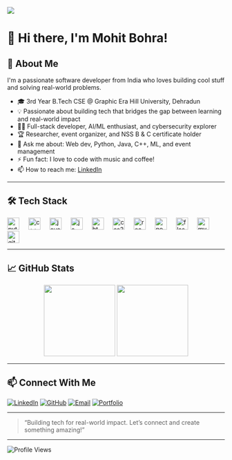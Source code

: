 <!-- Typing SVG -->
<p >
  <a href="https://git.io/typing-svg">
    <img src="https://readme-typing-svg.herokuapp.com/?lines=Hello%2C+Techies!+👋;I'm+MOHIT+BOHRA.;
      Welcome+to+my+GitHub+profile!;
      Building+tech+for+real-world+impact.&center=true&size=30&color=F7A8B8" />
  </a>
</p>

# 👋 Hi there, I'm Mohit Bohra!

## 🚀 About Me

I'm a passionate software developer from India who loves building cool stuff and solving real-world problems.

- 🎓 3rd Year B.Tech CSE @ Graphic Era Hill University, Dehradun
- 💡 Passionate about building tech that bridges the gap between learning and real-world impact
- 🧑‍💻 Full-stack developer, AI/ML enthusiast, and cybersecurity explorer
- 🏆 Researcher, event organizer, and NSS B & C certificate holder
- 💬 Ask me about: Web dev, Python, Java, C++, ML, and event management
- ⚡ Fun fact: I love to code with music and coffee!
- 📫 How to reach me: [LinkedIn](https://www.linkedin.com/in/mohit-bohra-b30a21251/)

---

## 🛠️ Tech Stack

<div align="left">
  <img src="https://cdn.jsdelivr.net/gh/devicons/devicon/icons/python/python-original.svg" height="28" alt="python logo" />
  <img width="13" />
  <img src="https://cdn.jsdelivr.net/gh/devicons/devicon/icons/cplusplus/cplusplus-original.svg" height="28" alt="c++ logo" />
  <img width="13" />
  <img src="https://cdn.jsdelivr.net/gh/devicons/devicon/icons/java/java-original.svg" height="28" alt="java logo" />
  <img width="13" />
  <img src="https://cdn.jsdelivr.net/gh/devicons/devicon/icons/javascript/javascript-original.svg" height="28" alt="js logo" />
  <img width="13" />
  <img src="https://cdn.jsdelivr.net/gh/devicons/devicon/icons/html5/html5-original.svg" height="28" alt="html5 logo" />
  <img width="13" />
  <img src="https://cdn.jsdelivr.net/gh/devicons/devicon/icons/css3/css3-original.svg" height="28" alt="css3 logo" />
  <img width="13" />
  <img src="https://cdn.jsdelivr.net/gh/devicons/devicon/icons/react/react-original.svg" height="28" alt="react logo" />
  <img width="13" />
  <img src="https://cdn.jsdelivr.net/gh/devicons/devicon/icons/nodejs/nodejs-original.svg" height="28" alt="nodejs logo" />
  <img width="13" />
  <img src="https://cdn.jsdelivr.net/gh/devicons/devicon/icons/flask/flask-original.svg" height="28" alt="flask logo" />
  <img width="13" />
  <img src="https://cdn.jsdelivr.net/gh/devicons/devicon/icons/mysql/mysql-original.svg" height="28" alt="mysql logo" />
  <img width="13" />
  <img src="https://cdn.jsdelivr.net/gh/devicons/devicon/icons/git/git-original.svg" height="28" alt="git logo" />
</div>

---

## 📈 GitHub Stats

<p align="center">
  <img src="https://github-readme-stats.vercel.app/api?username=Mohitbohra18&show_icons=true&theme=radical" height="165"/>
  <img src="https://github-readme-stats.vercel.app/api/top-langs/?username=Mohitbohra18&layout=compact&theme=radical" height="165"/>
</p>

---

## 📫 Connect With Me

[![LinkedIn](https://img.shields.io/badge/-LinkedIn-blue?style=flat-square&logo=Linkedin&logoColor=white&link=https://www.linkedin.com/in/mohit-bohra-b30a21251/)](https://www.linkedin.com/in/mohit-bohra-b30a21251/)
[![GitHub](https://img.shields.io/badge/-GitHub-black?style=flat-square&logo=github&logoColor=white&link=https://github.com/Mohitbohra18)](https://github.com/Mohitbohra18)
[![Email](https://img.shields.io/badge/-Email-D14836?style=flat-square&logo=gmail&logoColor=white&link=mailto:manvendarsinghbohra@gmail.com)](mailto:manvendarsinghbohra@gmail.com)
[![Portfolio](https://img.shields.io/badge/Portfolio-3f8efc?logo=google-chrome&logoColor=white)](https://Mohitbohra18/eportfolio/)

---

> “Building tech for real-world impact. Let’s connect and create something amazing!”

---

![Profile Views](https://komarev.com/ghpvc/?username=Mohitbohra18&color=blue)
